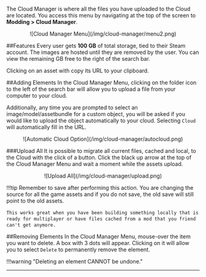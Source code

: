The Cloud Manager is where all the files you have uploaded to the Cloud are located. You access this menu by navigating at the top of the screen to **Modding > Cloud Manager**.

<center>![Cloud Manager Menu](/img/cloud-manager/menu2.png)</center>

##Features
Every user gets **100 GB** of total storage, tied to their Steam account. The images are hosted until they are removed by the user. You can view the remaining GB free to the right of the search bar.

Clicking on an asset with copy its URL to your clipboard.

##Adding Elements
In the Cloud Manager Menu, clicking on the folder icon to the left of the search bar will allow you to upload a file from your computer to your cloud.

Additionally, any time you are prompted to select an image/model/assetbundle for a custom object, you will be asked if you would like to upload the object automatically to your cloud. Selecting `Cloud` will automatically fill in the URL.

<center>![Automatic Cloud Option](/img/cloud-manager/autocloud.png)</center>

###Upload All
It is possible to migrate all current files, cached and local, to the Cloud with the click of a button. Click the black up arrow at the top of the Cloud Manager Menu and wait a moment while the assets upload.

<center>![Upload All](/img/cloud-manager/upload.png)</center>

!!!tip
    Remember to save after performing this action. You are changing the source for all the game assets and if you do not save, the old save will still point to the old assets.

    This works great when you have been building something locally that is ready for multiplayer or have files cached from a mod that you friend can't get anymore.

##Removing Elements
In the Cloud Manager Menu, mouse-over the item you want to delete. A box with 3 dots will appear. Clicking on it will allow you to select `Delete` to permanently remove the element.

!!!warning "Deleting an element CANNOT be undone."

---
